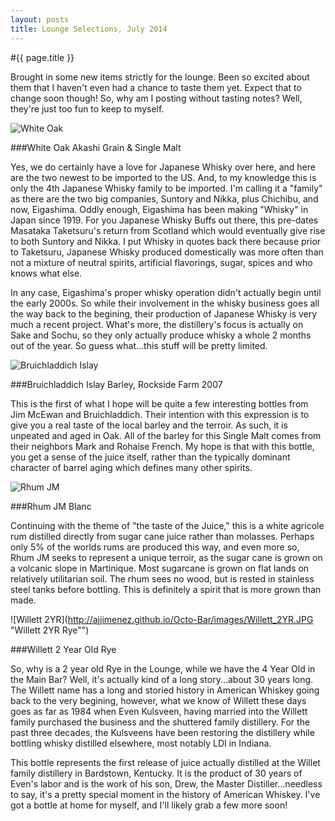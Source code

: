 ```yaml
---
layout: posts
title: Lounge Selections, July 2014
---
```



#{{ page.title }}

  

Brought in some new items strictly for the lounge.  Been so excited about them that I haven't even had a chance to taste them yet. Expect that to change soon though!  So, why am I posting without tasting notes?  Well, they're just too fun to keep to myself.


![White Oak](http://ajjimenez.github.io/Octo-Bar/images/White_Oak.JPG "White Oak Akashi Grain & Single Malt")

###White Oak Akashi Grain & Single Malt

Yes, we do certainly have a love for Japanese Whisky over here, and here are the two newest to be imported to the US.  And, to my knowledge this is only the 4th Japanese Whisky family to be imported.  I'm calling it a "family" as there are the two big companies, Suntory and Nikka, plus Chichibu, and now, Eigashima.  Oddly enough, Eigashima has been making "Whisky" in Japan since 1919.  For you Japanese Whisky Buffs out there, this pre-dates Masataka Taketsuru's return from Scotland which would eventually give rise to both Suntory and Nikka.  I put Whisky in quotes back there because prior to Taketsuru, Japanese Whisky produced domestically was more often than not a mixture of neutral spirits, artificial flavorings, sugar, spices and who knows what else.

In any case, Eigashima's proper whisky operation didn't actually begin until the early 2000s.  So while their involvement in the whisky business goes all the way back to the begining, their production of Japanese Whisky is very much a recent project.  What's more, the distillery's focus is actually on Sake and Sochu, so they only actually produce whisky a whole 2 months out of the year.  So guess what...this stuff will be pretty limited.

![Bruichladdich Islay](http://ajjimenez.github.io/Octo-Bar/images/Bruichladdich_Islay.JPG "Bruichladdich Islay Barley 2007")

###Bruichladdich Islay Barley, Rockside Farm 2007

This is the first of what I hope will be quite a few interesting bottles from Jim McEwan and Bruichladdich.  Their intention with this expression is to give you a real taste of the local barley and the terroir.  As such, it is unpeated and aged in Oak.  All of the barley for this Single Malt comes from their neighbors Mark and Rohaise French.  My hope is that with this bottle, you get a sense of the juice itself, rather than the typically dominant character of barrel aging which defines many other spirits.

![Rhum JM](http://ajjimenez.github.io/Octo-Bar/images/Rhum_JM.JPG "Rhum JM Blanc")

###Rhum JM Blanc

Continuing with the theme of "the taste of the Juice," this is a white agricole rum distilled directly from sugar cane juice rather than molasses.  Perhaps only 5% of the worlds rums are produced this way, and even more so, Rhum JM seeks to represent a unique terroir, as the sugar cane is grown on a volcanic slope in Martinique.  Most sugarcane is grown on flat lands on relatively utilitarian soil.  The rhum sees no wood, but is rested in stainless steel tanks before bottling.  This is definitely a spirit that is more grown than made.

![Willett 2YR](http://ajjimenez.github.io/Octo-Bar/images/Willett_2YR.JPG "Willett 2YR Rye"")

###Willett 2 Year Old Rye

So, why is a 2 year old Rye in the Lounge, while we have the 4 Year Old in the Main Bar?  Well, it's actually kind of a long story...about 30 years long.  The Willett name has a long and storied history in American Whiskey going back to the very begining, however, what we know of Willett these days goes as far as 1984 when Even Kulsveen, having married into the Willett family purchased the business and the shuttered family distillery.  For the past three decades, the Kulsveens have been restoring the distillery while bottling whisky distilled elsewhere, most notably LDI in Indiana.

This bottle represents the first release of juice actually distilled at the Willet family distillery in Bardstown, Kentucky.  It is the product of 30 years of Even's labor and is the work of his son, Drew, the Master Distiller...needless to say, it's a pretty special moment in the history of American Whiskey.  I've got a bottle at home for myself, and I'll likely grab a few more soon!


		